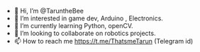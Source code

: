 - 👋 Hi, I’m @TaruntheBee
- 👀 I’m interested in game dev, Arduino , Electronics.
- 🌱 I’m currently learning Python, openCV.
- 💞️ I’m looking to collaborate on robotics projects.
- 📫 How to reach me https://t.me/ThatsmeTarun (Telegram id)

<!---
TaruntheBee/TaruntheBee is a ✨ special ✨ repository because its `README.md` (this file) appears on your GitHub profile.
You can click the Preview link to take a look at your changes.
--->
